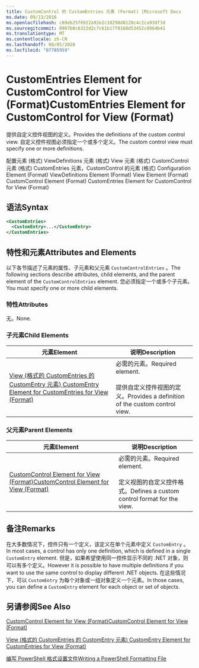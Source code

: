 ```yaml
---
title: CustomControl 的 CustomEntries 元素 (Format) |Microsoft Docs
ms.date: 09/13/2016
ms.openlocfilehash: c89eb25f6922a92e2c18298d0128c4c2ca93df3d
ms.sourcegitcommit: 0907b8c6322d2c7c61b17f8168d53452c8964b41
ms.translationtype: MT
ms.contentlocale: zh-CN
ms.lasthandoff: 08/05/2020
ms.locfileid: "87785959"
---
```

# <a name="customentries-element-for-customcontrol-for-view-format"></a><span data-ttu-id="7d245-102">CustomEntries Element for CustomControl for View (Format)</span><span class="sxs-lookup"><span data-stu-id="7d245-102">CustomEntries Element for CustomControl for View (Format)</span></span>

<span data-ttu-id="7d245-103">提供自定义控件视图的定义。</span><span class="sxs-lookup"><span data-stu-id="7d245-103">Provides the definitions of the custom control view.</span></span> <span data-ttu-id="7d245-104">自定义控件视图必须指定一个或多个定义。</span><span class="sxs-lookup"><span data-stu-id="7d245-104">The custom control view must specify one or more definitions.</span></span>

<span data-ttu-id="7d245-105">配置元素 (格式) ViewDefinitions 元素 (格式) View 元素 (格式) CustomControl 元素 (格式) CustomEntries 元素，CustomControl 的元素 (格式) </span><span class="sxs-lookup"><span data-stu-id="7d245-105">Configuration Element (Format) ViewDefinitions Element (Format) View Element (Format) CustomControl Element (Format) CustomEntries Element for CustomControl for View (Format)</span></span>

## <a name="syntax"></a><span data-ttu-id="7d245-106">语法</span><span class="sxs-lookup"><span data-stu-id="7d245-106">Syntax</span></span>

```xml
<CustomEntries>
  <CustomEntry>...</CustomEntry>
</CustomEntries>
```

## <a name="attributes-and-elements"></a><span data-ttu-id="7d245-107">特性和元素</span><span class="sxs-lookup"><span data-stu-id="7d245-107">Attributes and Elements</span></span>

<span data-ttu-id="7d245-108">以下各节描述了元素的属性、子元素和父元素 `CustomControlEntries` 。</span><span class="sxs-lookup"><span data-stu-id="7d245-108">The following sections describe attributes, child elements, and the parent element of the `CustomControlEntries` element.</span></span> <span data-ttu-id="7d245-109">您必须指定一个或多个子元素。</span><span class="sxs-lookup"><span data-stu-id="7d245-109">You must specify one or more child elements.</span></span>

### <a name="attributes"></a><span data-ttu-id="7d245-110">特性</span><span class="sxs-lookup"><span data-stu-id="7d245-110">Attributes</span></span>

<span data-ttu-id="7d245-111">无。</span><span class="sxs-lookup"><span data-stu-id="7d245-111">None.</span></span>

### <a name="child-elements"></a><span data-ttu-id="7d245-112">子元素</span><span class="sxs-lookup"><span data-stu-id="7d245-112">Child Elements</span></span>

|<span data-ttu-id="7d245-113">元素</span><span class="sxs-lookup"><span data-stu-id="7d245-113">Element</span></span>|<span data-ttu-id="7d245-114">说明</span><span class="sxs-lookup"><span data-stu-id="7d245-114">Description</span></span>|
|-------------|-----------------|
|[<span data-ttu-id="7d245-115">View (格式的 CustomEntries 的 CustomEntry 元素) </span><span class="sxs-lookup"><span data-stu-id="7d245-115">CustomEntry Element for CustomEntries for View (Format)</span></span>](./customentry-element-for-customentries-for-customcontrol-for-view-format.md)|<span data-ttu-id="7d245-116">必需的元素。</span><span class="sxs-lookup"><span data-stu-id="7d245-116">Required element.</span></span><br /><br /> <span data-ttu-id="7d245-117">提供自定义控件视图的定义。</span><span class="sxs-lookup"><span data-stu-id="7d245-117">Provides a definition of the custom control view.</span></span>|

### <a name="parent-elements"></a><span data-ttu-id="7d245-118">父元素</span><span class="sxs-lookup"><span data-stu-id="7d245-118">Parent Elements</span></span>

|<span data-ttu-id="7d245-119">元素</span><span class="sxs-lookup"><span data-stu-id="7d245-119">Element</span></span>|<span data-ttu-id="7d245-120">说明</span><span class="sxs-lookup"><span data-stu-id="7d245-120">Description</span></span>|
|-------------|-----------------|
|[<span data-ttu-id="7d245-121">CustomControl Element for View (Format)</span><span class="sxs-lookup"><span data-stu-id="7d245-121">CustomControl Element for View (Format)</span></span>](./customcontrol-element-for-view-format.md)|<span data-ttu-id="7d245-122">必需的元素。</span><span class="sxs-lookup"><span data-stu-id="7d245-122">Required element.</span></span><br /><br /> <span data-ttu-id="7d245-123">定义视图的自定义控件格式。</span><span class="sxs-lookup"><span data-stu-id="7d245-123">Defines a custom control format for the view.</span></span>|

## <a name="remarks"></a><span data-ttu-id="7d245-124">备注</span><span class="sxs-lookup"><span data-stu-id="7d245-124">Remarks</span></span>

<span data-ttu-id="7d245-125">在大多数情况下，控件只有一个定义，该定义在单个元素中定义 `CustomEntry` 。</span><span class="sxs-lookup"><span data-stu-id="7d245-125">In most cases, a control has only one definition, which is defined in a single `CustomEntry` element.</span></span> <span data-ttu-id="7d245-126">但是，如果希望使用同一控件显示不同的 .NET 对象，则可以有多个定义。</span><span class="sxs-lookup"><span data-stu-id="7d245-126">However it is possible to have multiple definitions if you want to use the same control to display different .NET objects.</span></span> <span data-ttu-id="7d245-127">在这些情况下，可以 `CustomEntry` 为每个对象或一组对象定义一个元素。</span><span class="sxs-lookup"><span data-stu-id="7d245-127">In those cases, you can define a `CustomEntry` element for each object or set of objects.</span></span>

## <a name="see-also"></a><span data-ttu-id="7d245-128">另请参阅</span><span class="sxs-lookup"><span data-stu-id="7d245-128">See Also</span></span>

[<span data-ttu-id="7d245-129">CustomControl Element for View (Format)</span><span class="sxs-lookup"><span data-stu-id="7d245-129">CustomControl Element for View (Format)</span></span>](./customcontrol-element-for-view-format.md)

[<span data-ttu-id="7d245-130">View (格式的 CustomEntries 的 CustomEntry 元素) </span><span class="sxs-lookup"><span data-stu-id="7d245-130">CustomEntry Element for CustomEntries for View (Format)</span></span>](./customentry-element-for-customentries-for-customcontrol-for-view-format.md)

[<span data-ttu-id="7d245-131">编写 PowerShell 格式设置文件</span><span class="sxs-lookup"><span data-stu-id="7d245-131">Writing a PowerShell Formatting File</span></span>](./writing-a-powershell-formatting-file.md)
